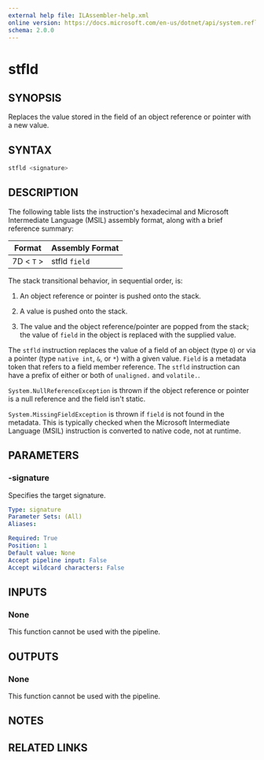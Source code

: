 ```yaml
---
external help file: ILAssembler-help.xml
online version: https://docs.microsoft.com/en-us/dotnet/api/system.reflection.emit.opcodes.stfld
schema: 2.0.0
---
```


# stfld

## SYNOPSIS

Replaces the value stored in the field of an object reference or pointer with a new value.

## SYNTAX

```powershell
stfld <signature>
```

## DESCRIPTION

The following table lists the instruction's hexadecimal and Microsoft Intermediate Language (MSIL) assembly format, along with a brief reference summary:

| Format     | Assembly Format |
| ---------- | --------------- |
| 7D < `T` > | stfld `field`   |

 The stack transitional behavior, in sequential order, is:

1.  An object reference or pointer is pushed onto the stack.

2.  A value is pushed onto the stack.

3.  The value and the object reference/pointer are popped from the stack; the value of `field` in the object is replaced with the supplied value.

 The `stfld` instruction replaces the value of a field of an object (type `O`) or via a pointer (type `native int`, `&`, or `*`) with a given value. `Field` is a metadata token that refers to a field member reference. The `stfld` instruction can have a prefix of either or both of `unaligned.` and `volatile.`.

 `System.NullReferenceException` is thrown if the object reference or pointer is a null reference and the field isn't static.

 `System.MissingFieldException` is thrown if `field` is not found in the metadata. This is typically checked when the Microsoft Intermediate Language (MSIL) instruction is converted to native code, not at runtime.

## PARAMETERS

### -signature

Specifies the target signature.

```yaml
Type: signature
Parameter Sets: (All)
Aliases:

Required: True
Position: 1
Default value: None
Accept pipeline input: False
Accept wildcard characters: False
```

## INPUTS

### None

This function cannot be used with the pipeline.

## OUTPUTS

### None

This function cannot be used with the pipeline.

## NOTES

## RELATED LINKS
